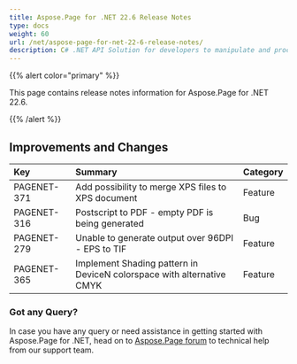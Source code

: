 ```yaml
---
title: Aspose.Page for .NET 22.6 Release Notes
type: docs
weight: 60
url: /net/aspose-page-for-net-22-6-release-notes/
description: C# .NET API Solution for developers to manipulate and process PS, EPS, and XPS files. Release Notes of Aspose.Page API solution for .NET | Release 2022.06
---
```


{{% alert color="primary" %}}

This page contains release notes information for Aspose.Page for .NET 22.6.

{{% /alert %}}
## **Improvements and Changes**

|**Key**|**Summary**|**Category**|
| :- | :- | :- |
|PAGENET-371|Add possibility to merge XPS files to XPS document|Feature|
|PAGENET-316|Postscript to PDF - empty PDF is being generated|Bug|
|PAGENET-279|Unable to generate output over 96DPI - EPS to TIF|Feature|
|PAGENET-365|Implement Shading pattern in DeviceN colorspace with alternative CMYK|Feature|
### **Got any Query?**
In case you have any query or need assistance in getting started with Aspose.Page for .NET, head on to [Aspose.Page forum](https://forum.aspose.com/c/page/39) to technical help from our support team.
